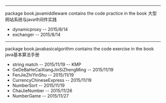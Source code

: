 ----------------------------------------------------------------------------------------
package book.javamiddleware contains the code practice in the book 大型网站系统与java中间件实践
   * dynamicproxy -- 2015/8/14
   * exchanger -- 2015/8/14

----------------------------------------------------------------------------------------
package book.javabasicalgorithm contains the code exercise in the book java基本算法手册
   * string match -- 2015/11/19 -- KMP
   * GeDeBaHeCaiXiangJinSiZhengMing -- 2015/11/19 
   * FenJieZhiYinShu -- 2015/11/19
   * CurrencyChineseExpress -- 2015/11/19 
   * NumberSort -- 2015/11/19
   * ChaiJieNumber -- 2015/11/26
   * NumberGame -- 2015/11/27
